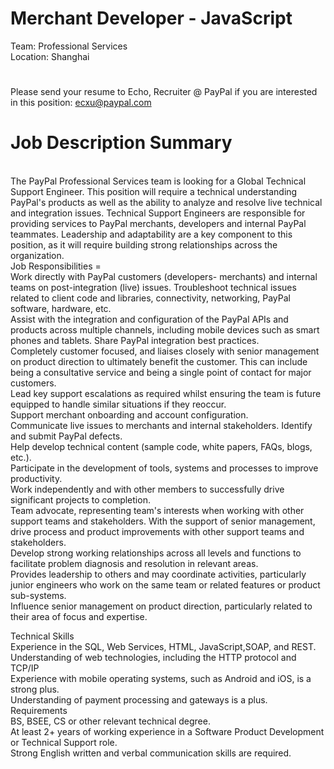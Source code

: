 Merchant Developer - JavaScript
=
Team: Professional Services 
   <br />
Location: Shanghai
#
Please send your resume to Echo, Recruiter @ PayPal if you are interested in this position: ecxu@paypal.com
#
Job Description Summary
==
   <br />
   The PayPal Professional Services team is looking for a Global Technical Support Engineer. This position will require a technical understanding PayPal's products as well as the ability to analyze and resolve live technical and integration issues. Technical Support Engineers are responsible for providing services to PayPal merchants, developers and internal PayPal teammates. Leadership and adaptability are a key component to this position, as it will require building strong relationships across the organization.
   <br />
Job Responsibilities
=
  <br />	Work directly with PayPal customers (developers- merchants) and internal teams on post-integration (live) issues. Troubleshoot technical issues related to client code and libraries, connectivity, networking, PayPal software, hardware, etc.
  <br />Assist with the integration and configuration of the PayPal APIs and products across multiple channels, including mobile devices such as smart phones and tablets. Share PayPal integration best practices.
  <br />Completely customer focused, and liaises closely with senior management on product direction to ultimately benefit the customer. This can include being a consultative service and being a single point of contact for major customers.
  <br />Lead key support escalations as required whilst ensuring the team is future equipped to handle similar situations if they reoccur.
  <br />Support merchant onboarding and account configuration.
  <br />Communicate live issues to merchants and internal stakeholders. Identify and submit PayPal defects.
  <br />Help develop technical content (sample code, white papers, FAQs, blogs, etc.).
  <br />Participate in the development of tools, systems and processes to improve productivity.
  <br />Work independently and with other members to successfully drive significant projects to completion. 
  <br />Team advocate, representing team's interests when working with other support teams and stakeholders. With the support of senior management, drive process and product improvements with other support teams and stakeholders.
  <br />Develop strong working relationships across all levels and functions to facilitate problem diagnosis and resolution in relevant areas.
  <br />Provides leadership to others and may coordinate activities, particularly junior engineers who work on the same team or related features or product sub-systems.
  <br />Influence senior management on product direction, particularly related to their area of focus and expertise.

Technical Skills
  <br />Experience in the SQL, Web Services, HTML, JavaScript,SOAP, and REST.
  <br />Understanding of web technologies, including the HTTP protocol and TCP/IP
  <br />Experience with mobile operating systems, such as Android and iOS, is a strong plus.
  <br />Understanding of payment processing and gateways is a plus.
Requirements
  <br />BS, BSEE, CS or other relevant technical degree.
  <br />At least 2+ years of working experience in a Software Product Development or Technical Support role.
  <br />Strong English written and verbal communication skills are required. 
